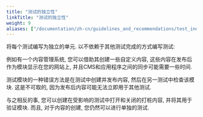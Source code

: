 ```yaml
---
title: "测试的独立性"
linkTitle: "测试的独立性"
weight: 9
aliases: ["/documentation/zh-cn/guidelines_and_recommendations/test_independency/"]  
---
```


将每个测试编写为独立的单元.
以不依赖于其他测试完成的方式编写测试:

例如有一个内容管理系统, 
您可以借助其创建一些自定义内容, 
这些内容在发布后作为模块显示在您的网站上, 
并且CMS和应用程序之间的同步可能需要一些时间.

测试模块的一种错误方法是在测试中创建并发布内容, 
然后在另一测试中检查该模块. 
这是不可取的, 因为发布后内容可能无法立即用于其他测试.

与之相反的事, 您可以创建在受影响的测试中打开和关闭的打桩内容, 并将其用于验证模块. 
而且, 对于内容的创建, 您仍然可以进行单独的测试.
